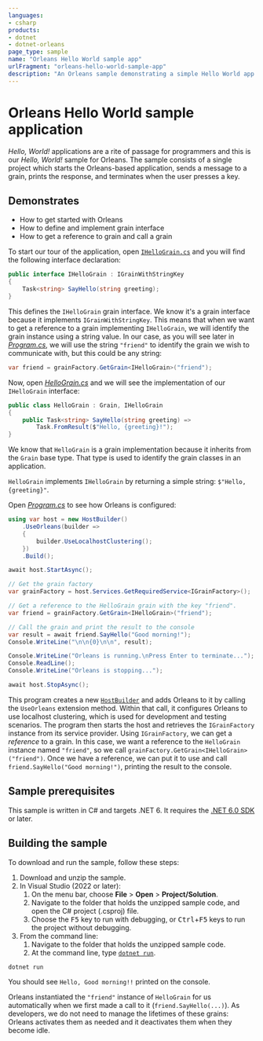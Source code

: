 ```yaml
---
languages:
- csharp
products:
- dotnet
- dotnet-orleans
page_type: sample
name: "Orleans Hello World sample app"
urlFragment: "orleans-hello-world-sample-app"
description: "An Orleans sample demonstrating a simple Hello World app."
---
```


# Orleans Hello World sample application

*Hello, World!* applications are a rite of passage for programmers and this is our *Hello, World!* sample for Orleans.
The sample consists of a single project which starts the Orleans-based application, sends a message to a grain, prints the response, and terminates when the user presses a key.

## Demonstrates

* How to get started with Orleans
* How to define and implement grain interface
* How to get a reference to grain and call a grain

To start our tour of the application, open [`IHelloGrain.cs`](./IHelloGrain.cs) and you will find the following interface declaration:

```csharp
public interface IHelloGrain : IGrainWithStringKey
{
    Task<string> SayHello(string greeting);
}
```

This defines the `IHelloGrain` grain interface. We know it's a grain interface because it implements `IGrainWithStringKey`. This means that when we want to get a reference to a grain implementing `IHelloGrain`, we will identify the grain instance using a string value. In our case, as you will see later in [*Program.cs*](./Program.cs), we will use the string `"friend"` to identify the grain we wish to communicate with, but this could be any string:

```csharp
var friend = grainFactory.GetGrain<IHelloGrain>("friend");
```

Now, open [*HelloGrain.cs*](./HelloGrain.cs) and we will see the implementation of our `IHelloGrain` interface:

```csharp
public class HelloGrain : Grain, IHelloGrain
{
    public Task<string> SayHello(string greeting) =>
        Task.FromResult($"Hello, {greeting}!");
}
```

We know that `HelloGrain` is a grain implementation because it inherits from the `Grain` base type.
That type is used to identify the grain classes in an application.

`HelloGrain` implements `IHelloGrain` by returning a simple string: `$"Hello, {greeting}"`.

Open [*Program.cs*](./Program.cs) to see how Orleans is configured:

```csharp
using var host = new HostBuilder()
    .UseOrleans(builder =>
    {
        builder.UseLocalhostClustering();
    })
    .Build();

await host.StartAsync();

// Get the grain factory
var grainFactory = host.Services.GetRequiredService<IGrainFactory>();

// Get a reference to the HelloGrain grain with the key "friend".
var friend = grainFactory.GetGrain<IHelloGrain>("friend");

// Call the grain and print the result to the console
var result = await friend.SayHello("Good morning!"); 
Console.WriteLine("\n\n{0}\n\n", result);

Console.WriteLine("Orleans is running.\nPress Enter to terminate...");
Console.ReadLine();
Console.WriteLine("Orleans is stopping...");

await host.StopAsync();
```

This program creates a new [`HostBuilder`](https://docs.microsoft.com/dotnet/core/extensions/generic-host) and adds Orleans to it by calling the `UseOrleans` extension method.
Within that call, it configures Orleans to use localhost clustering, which is used for development and testing scenarios.
The program then starts the host and retrieves the `IGrainFactory` instance from its service provider.
Using `IGrainFactory`, we can get a *reference* to a grain.
In this case, we want a reference to the `HelloGrain` instance named `"friend"`, so we call `grainFactory.GetGrain<IHelloGrain>("friend")`.
Once we have a reference, we can put it to use and call `friend.SayHello("Good morning!")`, printing the result to the console.

## Sample prerequisites

This sample is written in C# and targets .NET 6. It requires the [.NET 6.0 SDK](https://dotnet.microsoft.com/download/dotnet/6.0) or later.

## Building the sample

To download and run the sample, follow these steps:

1. Download and unzip the sample.
2. In Visual Studio (2022 or later):
    1. On the menu bar, choose **File** > **Open** > **Project/Solution**.
    2. Navigate to the folder that holds the unzipped sample code, and open the C# project (.csproj) file.
    3. Choose the <kbd>F5</kbd> key to run with debugging, or <kbd>Ctrl</kbd>+<kbd>F5</kbd> keys to run the project without debugging.
3. From the command line:
   1. Navigate to the folder that holds the unzipped sample code.
   2. At the command line, type [`dotnet run`](https://docs.microsoft.com/dotnet/core/tools/dotnet-run).

```dotnetcli
dotnet run
```

You should see `Hello, Good morning!!` printed on the console.

Orleans instantiated the `"friend"` instance of `HelloGrain` for us automatically when we first made a call to it (`friend.SayHello(...)`).
As developers, we do not need to manage the lifetimes of these grains: Orleans activates them as needed and it deactivates them when they become idle.
